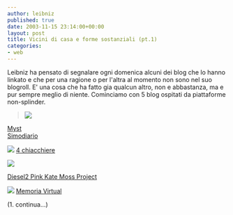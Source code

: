 ```yaml
---
author: leibniz
published: true
date: 2003-11-15 23:14:00+00:00
layout: post
title: Vicini di casa e forme sostanziali (pt.1)
categories:
- web
---
```

Leibniz ha pensato di segnalare ogni domenica alcuni dei blog che lo hanno linkato e che per una ragione o per l'altra al momento non sono nel suo blogroll. E' una cosa che ha fatto gia qualcun altro, non e abbastanza, ma e pur sempre meglio di   niente.  Cominciamo con 5 blog ospitati da piattaforme non-splinder.

>  
> 
>![](http://blog.clarence.com/images/antipixel/clarence.gif)

 

>  
> 
>
 [ Myst](http://mystery.clarence.com/)   
   [ Simodiario](http://simodiario.clarence.com/)

 ![](http://blog.clarence.com/images/antipixel/bloggersit.gif)
   [ 4 chiacchiere](http://www.bloggers.it/Giolitti)

 ![](http://blog.clarence.com/images/antipixel/blogger.gif)

   
   [ Diesel2 Pink Kate Moss Project](http://diesel2.blogspot.com/)

 ![](http://www.gtmcknight.com/buttons/up/mt.png)
   [ Memoria Virtual](http://memoriavirtual.weblog.com.pt/)

  (1. continua...)
